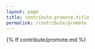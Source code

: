 ```yaml
---
layout: page
title: contribute.promote.title
permalink: /contribute/promote
---
```


{% tf contribute/promote.md %}
